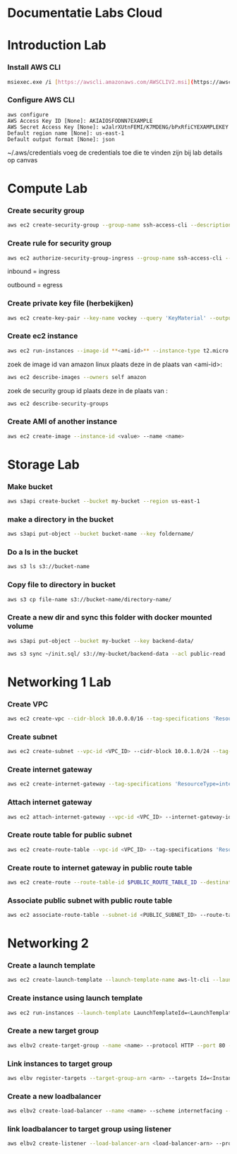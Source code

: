 # Documentatie Labs Cloud

# Introduction Lab

### Install AWS CLI

```bash
msiexec.exe /i [https://awscli.amazonaws.com/AWSCLIV2.msi](https://awscli.amazonaws.com/AWSCLIV2.msi)
```

### Configure AWS CLI

```
aws configure
AWS Access Key ID [None]: AKIAIOSFODNN7EXAMPLE
AWS Secret Access Key [None]: wJalrXUtnFEMI/K7MDENG/bPxRfiCYEXAMPLEKEY
Default region name [None]: us-east-1
Default output format [None]: json
```

~/.aws/credentials
voeg de credentials toe die te vinden zijn bij lab details op canvas

# Compute Lab

### Create security group

```bash
aws ec2 create-security-group --group-name ssh-access-cli --description "sec group for ssh access from anywhere”
```

### Create  rule for security group

```bash
aws ec2 authorize-security-group-ingress --group-name ssh-access-cli --protocol tcp --port 22 --cidr 0.0.0.0/0
```
inbound = ingress

outbound = egress


### Create private key file (herbekijken)
```bash
aws ec2 create-key-pair --key-name vockey --query 'KeyMaterial' --output text > vockey.pem
```

### Create ec2 instance

```bash
aws ec2 run-instances --image-id **<ami-id>** --instance-type t2.micro --key-name vockey --security-group-ids **<security-group-id>** --tag-specifications 'ResourceType=instance, Tags=[{Key=Name, Value=my-first-cli-ec2}]' --count 1
```

zoek de image id van amazon linux plaats deze in de plaats van \<ami-id>:

```bash
aws ec2 describe-images --owners self amazon
```

zoek de security group id plaats deze in de plaats van <security-group-id>:

```bash
aws ec2 describe-security-groups
```

### Create AMI of another instance

```bash
aws ec2 create-image --instance-id <value> --name <name>
```

# Storage Lab

### Make bucket

```bash
aws s3api create-bucket --bucket my-bucket --region us-east-1
```

### make a directory in the bucket

```bash
aws s3api put-object --bucket bucket-name --key foldername/
```

### Do a ls in the bucket

```bash
aws s3 ls s3://bucket-name
```

### Copy file to directory in bucket

```bash
aws s3 cp file-name s3://bucket-name/directory-name/
```

### Create a new dir and sync this folder with docker mounted volume

```bash
aws s3api put-object --bucket my-bucket --key backend-data/
```

```bash
aws s3 sync ~/init.sql/ s3://my-bucket/backend-data --acl public-read
```

# Networking 1 Lab

### Create VPC

```bash
aws ec2 create-vpc --cidr-block 10.0.0.0/16 --tag-specifications 'ResourceType=vpc,Tags=[{Key=Name,Value=awsgen-cli-vpc}]'
```

### Create subnet

```bash
aws ec2 create-subnet --vpc-id <VPC_ID> --cidr-block 10.0.1.0/24 --tag-specifications 'ResourceType=subnet,Tags=[{Key=Name,Value=Subnet-1}]'
```

### Create internet gateway

```bash
aws ec2 create-internet-gateway --tag-specifications 'ResourceType=internet-gateway,Tags=[{Key=Name,Value=MyIGW}]'
```

### Attach internet gateway

```bash
aws ec2 attach-internet-gateway --vpc-id <VPC_ID> --internet-gateway-id <IGW_ID>
```

### Create route table for public subnet

```bash
aws ec2 create-route-table --vpc-id <VPC_ID> --tag-specifications 'ResourceType=route-table,Tags=[{Key=Name,Value=Public-Route-Table}]' --query 'RouteTable.RouteTableId' --output text
```

### Create route to internet gateway in public route table

```bash
aws ec2 create-route --route-table-id $PUBLIC_ROUTE_TABLE_ID --destination-cidr-block 0.0.0.0/0 --gateway-id <IGW_ID>
```

### Associate public subnet with public route table

```bash
aws ec2 associate-route-table --subnet-id <PUBLIC_SUBNET_ID> --route-table-id $PUBLIC_ROUTE_TABLE_ID
```

# Networking 2

### Create a launch template

```bash
aws ec2 create-launch-template --launch-template-name aws-lt-cli --launch-template-data ImageId=<AMI>,InstanceType=t2.micro,KeyName=<Key>,SecurityGroupIds=<SGID> --output text
```

### Create instance using launch template

```bash
aws ec2 run-instances --launch-template LaunchTemplateId=<LaunchTemplateId> --tag-specifications 'ResourceType=instance, Tags=[{Key=Name, Value=<instanceName>}]' --count 1
```

### Create a new target group

```bash
aws elbv2 create-target-group --name <name> --protocol HTTP --port 80 --vpc-id <VPCID> --output text
```

### Link instances to target group

```bash
aws elbv register-targets --target-group-arn <arn> --targets Id=<Instance-Id> Id=<Instance-Id>
```

### Create a new loadbalancer

```bash
aws elbv2 create-load-balancer --name <name> --scheme internetfacing --type application --ip-address-type ipv4 --subnets <default-public-subnet-id-1> <default-public-subnet-id-1>_1 --security-groups <sg-id> --output text
```

### link loadbalancer to target group using listener

```bash
aws elbv2 create-listener --load-balancer-arn <load-balancer-arn> --protocol HTTP --port 80 --default-actions Type=forward,TargetGroupArn=<target-group-arn>
```
